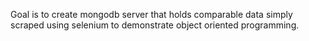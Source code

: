 Goal is to create mongodb server that holds comparable data simply scraped using selenium to demonstrate object oriented programming.
